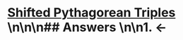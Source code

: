 # [Shifted Pythagorean Triples](https://projecteuler.net/problem=730) \n\n\n## Answers \n\n1. &larr;
